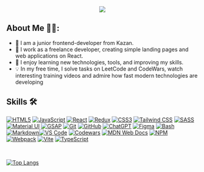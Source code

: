 <div id="header" align="center">
  <img src="https://media2.giphy.com/media/v1.Y2lkPTc5MGI3NjExbWNxYnA2M2o2M2g1ZGJwdjJrN2E5dGN2b3N5Zmd0cGxvb2xzZDNxaiZlcD12MV9pbnRlcm5hbF9naWZfYnlfaWQmY3Q9Zw/L1R1tvI9svkIWwpVYr/giphy.gif"/>
</div>

## About Me 👩‍💻:

- 🌇 I am a junior frontend-developer from Kazan.
- 🔭 I work as a freelance developer, creating simple landing pages and web applications on React.
- 🌱 I enjoy learning new technologies, tools, and improving my skills.
- 💡 In my free time, I solve tasks on LeetCode and CodeWars, watch interesting training videos and admire how fast modern technologies are developing

## Skills 🛠️
[![HTML5](https://img.shields.io/static/v1?label=&message=HTML5&color=E34F26&logo=html5&logoColor=FFFFFF)](https://html.spec.whatwg.org/)
[![JavaScript](https://img.shields.io/static/v1?label=&message=JavaScript&color=F7DF1E&logo=javascript&logoColor=000000)](https://developer.mozilla.org/en-US/docs/Web/JavaScript)
[![React](https://img.shields.io/static/v1?label=&message=React&color=61DAFB&logo=react&logoColor=FFFFFF)](https://react.dev/)
[![Redux](https://img.shields.io/badge/redux-%23764ABC?logo=redux)](https://redux.js.org/)
[![CSS3](https://img.shields.io/static/v1?label=&message=CSS3&color=1572B6&logo=css3&logoColor=FFFFFF)](https://developer.mozilla.org/en-US/docs/Web/CSS) 
[![Tailwind CSS](https://img.shields.io/static/v1?label=&message=TailwindCSS&color=06B6D4&logo=tailwindcss&logoColor=FFFFFF)](https://tailwindcss.com/) 
[![SASS](https://img.shields.io/static/v1?label=&message=SASS&color=CC6699&logo=sass&logoColor=FFFFFF)](https://sass-lang.com/) 
[![Material UI](https://img.shields.io/static/v1?label=&message=MUI&color=007FFF&logo=mui&logoColor=FFFFFF)](https://mui.com/) 
[![GSAP](https://img.shields.io/static/v1?label=&message=GSAP&color=88CE02&logo=greensock&logoColor=FFFFFF)](https://greensock.com/)
[![Git](https://img.shields.io/static/v1?label=&message=Git&color=F05032&logo=git&logoColor=FFFFFF)](https://git-scm.com/) 
[![GitHub](https://img.shields.io/static/v1?label=&message=GitHub&color=181717&logo=github&logoColor=FFFFFF)](https://github.com/)
[![ChatGPT](https://img.shields.io/static/v1?label=&message=ChatGPT&color=00A67E&logo=openai&logoColor=FFFFFF)](https://openai.com/) 
[![Figma](https://img.shields.io/static/v1?label=&message=Figma&color=F24E1E&logo=figma&logoColor=FFFFFF)](https://www.figma.com/) 
[![Bash](https://img.shields.io/static/v1?label=&message=Bash&color=4EAA25&logo=gnubash&logoColor=FFFFFF)](https://www.gnu.org/software/bash/) 
[![Markdown](https://img.shields.io/static/v1?label=&message=Markdown&color=000000&logo=markdown&logoColor=FFFFFF)](https://www.markdownguide.org/)[![VS Code](https://img.shields.io/static/v1?label=&message=VS%20Code&color=9013FE&logo=visualstudiocode&logoColor=FFFFFF)](https://code.visualstudio.com/) 
[![Codewars](https://img.shields.io/badge/Codewars-%23B1361E?logo=Codewars&logoColor=black)](https://www.codewars.com/) 
[![MDN Web Docs](https://img.shields.io/badge/MDN%20Web%20Docs-%23000000?logo=MDN%20Web%20Docs&logoColor=fff)](https://developer.mozilla.org/ru/) 
[![NPM](https://img.shields.io/badge/NPM-%23CB3837?logo=NPM&logoColor=fff)](https://www.npmjs.com/)
[![Webpack](https://img.shields.io/badge/Webpack-%238DD6F9?logo=Webpack&logoColor=black)](https://webpack.js.org/)
[![Vite](https://img.shields.io/badge/vite-%23646CFF?logo=vite&logoColor=white)](https://vite.dev/guide/)
[![TypeScript](https://img.shields.io/badge/TypeScript-%233178C6?logo=TypeScript&logoColor=fff)](https://www.typescriptlang.org/) 

  <br>

[![Top Langs](https://github-readme-stats.vercel.app/api/top-langs/?username=Deanisya&layout=compact&show_icons=true&theme=radical)](https://github.com/Deanisya/github-readme-stats)



